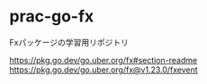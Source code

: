 # prac-go-fx

Fxパッケージの学習用リポジトリ

https://pkg.go.dev/go.uber.org/fx#section-readme
https://pkg.go.dev/go.uber.org/fx@v1.23.0/fxevent